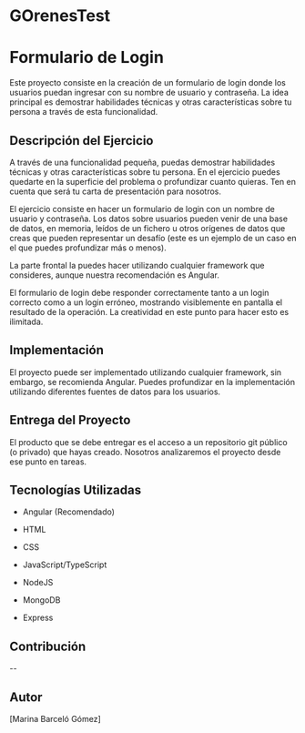 # GOrenesTest

# Formulario de Login

Este proyecto consiste en la creación de un formulario de login donde los usuarios puedan ingresar con su nombre de usuario y contraseña. La idea principal es demostrar habilidades técnicas y otras características sobre tu persona a través de esta funcionalidad.

## Descripción del Ejercicio

A través de una funcionalidad pequeña, puedas demostrar habilidades técnicas y otras características sobre tu persona. En el ejercicio puedes quedarte en la superficie del problema o profundizar cuanto quieras. Ten en cuenta que será tu carta de presentación para nosotros.

El ejercicio consiste en hacer un formulario de login con un nombre de usuario y contraseña. Los datos sobre usuarios pueden venir de una base de datos, en memoria, leídos de un fichero u otros orígenes de datos que creas que pueden representar un desafío (este es un ejemplo de un caso en el que puedes profundizar más o menos).

La parte frontal la puedes hacer utilizando cualquier framework que consideres, aunque nuestra recomendación es Angular.

El formulario de login debe responder correctamente tanto a un login correcto como a un login erróneo, mostrando visiblemente en pantalla el resultado de la operación. La creatividad en este punto para hacer esto es ilimitada.

## Implementación

El proyecto puede ser implementado utilizando cualquier framework, sin embargo, se recomienda Angular. Puedes profundizar en la implementación utilizando diferentes fuentes de datos para los usuarios.

## Entrega del Proyecto

El producto que se debe entregar es el acceso a un repositorio git público (o privado) que hayas creado. Nosotros analizaremos el proyecto desde ese punto en tareas.

## Tecnologías Utilizadas

- Angular (Recomendado)
- HTML
- CSS
- JavaScript/TypeScript

- NodeJS
- MongoDB
- Express

## Contribución

--

## Autor

[Marina Barceló Gómez]

